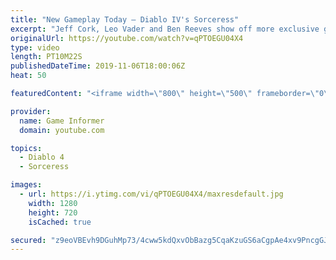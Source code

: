 ```yaml
---
title: "New Gameplay Today – Diablo IV's Sorceress"
excerpt: "Jeff Cork, Leo Vader and Ben Reeves show off more exclusive gameplay of Diablo IV, which can be viewed without commentary at ..."
originalUrl: https://youtube.com/watch?v=qPTOEGU04X4
type: video
length: PT10M22S
publishedDateTime: 2019-11-06T18:00:06Z
heat: 50

featuredContent: "<iframe width=\"800\" height=\"500\" frameborder=\"0\" src=\"https://www.youtube.com/embed/qPTOEGU04X4\" allow=\"accelerometer; autoplay; encrypted-media; gyroscope; picture-in-picture\" allowfullscreen></iframe>"

provider:
  name: Game Informer
  domain: youtube.com

topics:
  - Diablo 4
  - Sorceress

images:
  - url: https://i.ytimg.com/vi/qPTOEGU04X4/maxresdefault.jpg
    width: 1280
    height: 720
    isCached: true

secured: "z9eoVBEvh9DGuhMp73/4cww5kdQxvObBazg5CqaKzuGS6aCgpAe4xv9PncgGJ5qlX2LU4OF0ZFJJ1umdhZDB6h6+9rgCMtl0/V35+jET7HImtaM8/Ks+8QxVSxndO6/aYw7FaFU2XPUuke62E9kkIr0M+3ThyxlozioTRZnqXeJRsPRFDTh9UozhnWqAeDSGGhjbqAi0xIIXB9PMzkIiz1sPm2QkaxWjY5NSQPzKbz8Exj6TrkxVJFNGz7D9VuBt5+tTCNumSN0RLCCJRomkOgfWpiDVpon8TsDo3jYNeuUgo0BK+RCNXgX1I+DSPNgHDk0nfKzOYIe5GVruYdAQpad/Z+QaRhfTZjgr4WIVHC2pBWu5VocMDDAZLxRe1JN9kf+tWa9/do21WXtX1sInvPpdkA7SsXkS4CvpqJsW86oBWWpvmW4awjFMUBgFX8VR;T3yAQYuqtEZdvoScNs8fCA=="
---
```


